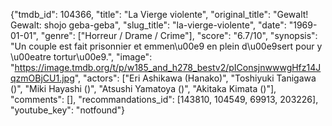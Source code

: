 {"tmdb_id": 104366, "title": "La Vierge violente", "original_title": "Gewalt! Gewalt: shojo geba-geba", "slug_title": "la-vierge-violente", "date": "1969-01-01", "genre": ["Horreur / Drame / Crime"], "score": "6.7/10", "synopsis": "Un couple est fait prisonnier et emmen\u00e9 en plein d\u00e9sert pour y \u00eatre tortur\u00e9.", "image": "https://image.tmdb.org/t/p/w185_and_h278_bestv2/pIConsjnwwwgHfz14JqzmOBjCU1.jpg", "actors": ["Eri Ashikawa (Hanako)", "Toshiyuki Tanigawa ()", "Miki Hayashi ()", "Atsushi Yamatoya ()", "Akitaka Kimata ()"], "comments": [], "recommandations_id": [143810, 104549, 69913, 203226], "youtube_key": "notfound"}